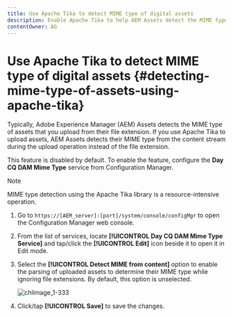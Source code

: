 ```yaml
---
title: Use Apache Tika to detect MIME type of digital assets
description: Enable Apache Tika to help AEM Assets detect the MIME type of assets from the content stream during the upload operation instead of the file extension.
contentOwner: AG
---
```


# Use Apache Tika to detect MIME type of digital assets {#detecting-mime-type-of-assets-using-apache-tika}

Typically, Adobe Experience Manager (AEM) Assets detects the MIME type of assets that you upload from their file extension. If you use Apache Tika to upload assets, AEM Assets detects their MIME type from the content stream during the upload operation instead of the file extension.

This feature is disabled by default. To enable the feature, configure the **Day CQ DAM Mime Type** service from Configuration Manager.

>[!NOTE]
>
>MIME type detection using the Apache Tika library is a resource-intensive operation.

1. Go to `https://[AEM_server]:[port]/system/console/configMgr` to open the Configuration Manager web console.
1. From the list of services, locate **[!UICONTROL Day CQ DAM Mime Type Service]** and tap/click the **[!UICONTROL Edit]** icon beside it to open it in Edit mode.   

1. Select the **[!UICONTROL Detect MIME from content]** option to enable the parsing of uploaded assets to determine their MIME type while ignoring file extensions. By default, this option is unselected.

   ![chlimage_1-333](assets/chlimage_1-333.png)

1. Click/tap **[!UICONTROL Save]** to save the changes.
